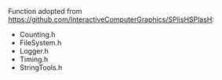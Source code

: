 Function adopted from https://github.com/InteractiveComputerGraphics/SPlisHSPlasH:
- Counting.h
- FileSystem.h
- Logger.h
- Timing.h
- StringTools.h